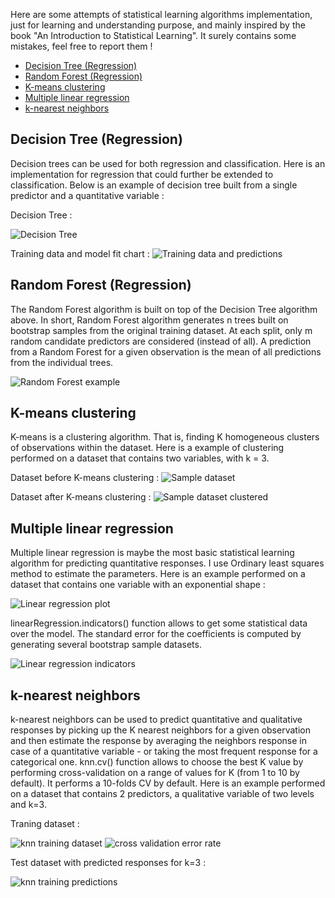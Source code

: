 Here are some attempts of statistical learning algorithms implementation, just for learning and understanding purpose, and mainly inspired by the book "An Introduction to Statistical Learning". It surely contains some mistakes, feel free to report them !

- [Decision Tree (Regression)](#decision-tree-regression)
- [Random Forest (Regression)](#random-forest-regression)
- [K-means clustering](#k-means-clustering)
- [Multiple linear regression](#multiple-linear-regression)
- [k-nearest neighbors](#k-nearest-neighbors)

## Decision Tree (Regression)

Decision trees can be used for both regression and classification. Here is an implementation for regression that could further be extended to classification. Below is an example of decision tree built from a single predictor and a quantitative variable :

Decision Tree :

![Decision Tree](decisionTree/code1.png)

Training data and model fit chart :
![Training data and predictions](decisionTree/plot1.png)

## Random Forest (Regression)

The Random Forest algorithm is built on top of the Decision Tree algorithm above. In short, Random Forest algorithm generates n trees built on bootstrap samples from the original training dataset. At each split, only m random candidate predictors are considered (instead of all). A prediction from a Random Forest for a given observation is the mean of all predictions from the individual trees.

![Random Forest example](randomForest/code1.png)

## K-means clustering

K-means is a clustering algorithm. That is, finding K homogeneous clusters of observations within the dataset. Here is a example of clustering performed on a dataset that contains two variables, with k = 3.

Dataset before K-means clustering :
![Sample dataset](kmeans/plot1.png)

Dataset after K-means clustering :
![Sample dataset clustered](kmeans/plot2.png)

## Multiple linear regression

Multiple linear regression is maybe the most basic statistical learning algorithm for predicting quantitative responses. I use Ordinary least squares method to estimate the parameters. Here is an example performed on a dataset that contains one variable with an exponential shape :

![Linear regression plot](linearRegression/plot1.png)

linearRegression.indicators() function allows to get some statistical data over the model. The standard error for the coefficients is computed by generating several bootstrap sample datasets.

![Linear regression indicators](linearRegression/code1.png)

## k-nearest neighbors

k-nearest neighbors can be used to predict quantitative and qualitative responses by picking up the K nearest neighbors for a given observation and then estimate the response by averaging the neighbors response in case of a quantitative variable - or taking the most frequent response for a categorical one. 
knn.cv() function allows to choose the best K value by performing cross-validation on a range of values for K (from 1 to 10 by default). It performs a 10-folds CV by default.
Here is an example performed on a dataset that contains 2 predictors, a qualitative variable of two levels and k=3.

Traning dataset :

![knn training dataset](knn/plot1.png)
![cross validation error rate](knn/plot3.png)

Test dataset with predicted responses for k=3 :

![knn training predictions](knn/plot2.png)
